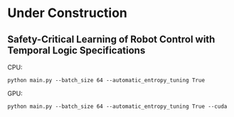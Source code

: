 # Under Construction

## Safety-Critical Learning of Robot Control with Temporal Logic Specifications

CPU:
```
python main.py --batch_size 64 --automatic_entropy_tuning True 

```

GPU:
```
python main.py --batch_size 64 --automatic_entropy_tuning True --cuda

```

